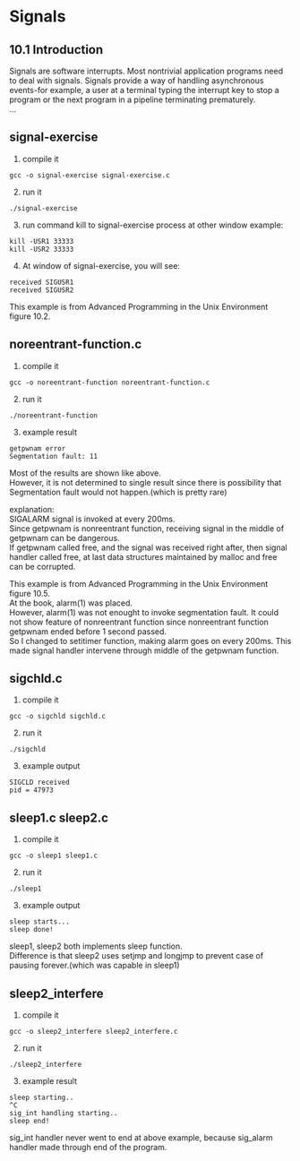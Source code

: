 # Signals

## 10.1 Introduction
Signals are software interrupts. Most nontrivial application programs need to deal with signals. Signals provide a way of handling asynchronous events-for example, a user at a terminal typing the interrupt key to stop a program or the next program in a pipeline terminating prematurely.   
...


## signal-exercise
1. compile it
```
gcc -o signal-exercise signal-exercise.c
```

2. run it
```
./signal-exercise
```

3. run command kill to signal-exercise process at other window
example:   
```
kill -USR1 33333
kill -USR2 33333
```

4. At window of signal-exercise, you will see:   
```
received SIGUSR1
received SIGUSR2
```

This example is from Advanced Programming in the Unix Environment figure 10.2.

## noreentrant-function.c
1. compile it
```
gcc -o noreentrant-function noreentrant-function.c
```

2. run it
```
./noreentrant-function
```

3. example result
```
getpwnam error
Segmentation fault: 11
```
Most of the results are shown like above.   
However, it is not determined to single result since there is possibility that Segmentation fault would not happen.(which is pretty rare)   


explanation:   
SIGALARM signal is invoked at every 200ms.   
Since getpwnam is nonreentrant function, receiving signal in the middle of getpwnam can be dangerous.   
If getpwnam called free, and the signal was received right after, then signal handler called free, at last data structures maintained by malloc and free can be corrupted.


This example is from Advanced Programming in the Unix Environment figure 10.5.   
At the book, alarm(1) was placed.   
However, alarm(1) was not enought to invoke segmentation fault. It could not show feature of nonreentrant function since nonreentrant function getpwnam ended before 1 second passed.   
So I changed to setitimer function, making alarm goes on every 200ms. This made signal handler intervene through middle of the getpwnam function.

## sigchld.c
1. compile it
```
gcc -o sigchld sigchld.c
```

2. run it
```
./sigchld
```

3. example output
```
SIGCLD received
pid = 47973
```


## sleep1.c sleep2.c
1. compile it
```
gcc -o sleep1 sleep1.c
```

2. run it
```
./sleep1
```

3. example output
```
sleep starts...
sleep done!
```

sleep1, sleep2 both implements sleep function.   
Difference is that sleep2 uses setjmp and longjmp to prevent case of pausing forever.(which was capable in sleep1)


## sleep2_interfere
1. compile it
```
gcc -o sleep2_interfere sleep2_interfere.c
```

2. run it
```
./sleep2_interfere
```

3. example result
```
sleep starting..
^C
sig_int handling starting..
sleep end!
```
sig_int handler never went to end at above example, because sig_alarm handler made through end of the program.
